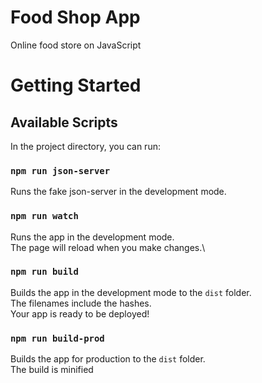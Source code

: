 # Food Shop App
Online food store on JavaScript

# Getting Started 
## Available Scripts

In the project directory, you can run:

### `npm run json-server`

Runs the fake json-server in the development mode.

### `npm run watch`
Runs the app in the development mode.\
The page will reload when you make changes.\

### `npm run build`
Builds the app in the development mode to the `dist` folder.\
The filenames include the hashes.\
Your app is ready to be deployed!

### `npm run build-prod`

Builds the app for production to the `dist` folder.\
The build is minified 
